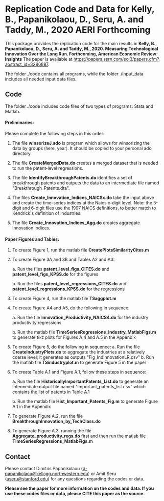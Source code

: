 # Replication Code and Data for Kelly, B., Papanikolaou, D., Seru, A. and Taddy, M., 2020 AERI Forthcoming 

This package provides the replication code for the main results in **Kelly, B., Papanikolaou, D., Seru, A. and Taddy, M., 2020. Measuring Technological Innovation Over the Long Run.  Forthcoming, American Economic Review: Insights** The paper is available at https://papers.ssrn.com/sol3/papers.cfm?abstract_id=3286887.

The folder ./code contains all programs, while the folder ./input_data includes all needed input data files. 

## Code 

The folder ./code includes code files of two types of programs: Stata and Matlab. 

#### Preliminaries:

Please complete the following steps in this order:

1. The file **winsorizeJ.ado** is program which allows for winsorizing the data by groups (here, year). It should be copied to your personal ado directory.

2. The file **CreateMergedData.do** creates a merged dataset that is needed to run the patent-level regressions.

3. The file **IdentifyBreakthroughPatents.do** identifies a set of breakthrough patents and outputs the data to an intermediate file named "Breakthrough_Patents.dta". 

4. The files **Create_Innovation_Indices_NAICSx.do** take the input above and create the time-series indices at the Naics x-digit level. Note: the 5-digit and 6-digit files use the 1997 NAICS definitions, to better match to Kendrick's definition of industries. 

5. The file **Create_Innovation_Indices_Agg.do** creates aggregate innovation indices.

#### Paper Figures and Tables:

1. To create Figure 1, run the matlab file **CreatePlotsSimilarityCites.m**

2. To create Figure 3A and 3B and Tables A2 and A3: 

	a. Run the files  **patent_level_figs_CITES.do** and **patent_level_figs_KPSS.do** for the figures 
	
	b. Run the files **patent_level_regressions_CITES.do** and **patent_level_regressions_KPSS.do** for the regressions

3. To create Figure 4, run the matlab file **TSaggplot.m**

4. To create Figure A4 and A5, do the following in sequence:

	a. Run the file **Innovation_Productivity_NAICS4.do** for the industry productivity regressions
	
	b. Run the matlab file **TimeSeriesRegressions_Industry_MatlabFigs.m** to generate tikz plots for Figures A.4 and A.5 in the Appendix

5. To create Figure 5, do the following in sequence:
	a. Run the file **CreateIndustryPlots.do** to aggregate the industries at a relatively coarse level; it generates as outputs "Fig_IndInnovationLR.csv"
	b. Run the matlab file **TSindustryplot.m** to generate Figure 5 in the paper

6. To create Table A.1 and Figure A.1, follow these steps in sequence:

	a. Run the file **HistoricallyImportantPatents_List.do** to generate an intermediate output file named "important_patents_list.csv" which contains the list of patents in Table A.1
	
	b. Run the matlab file **Hist_Important_Patents_Fig.m** to generate Figure A.1 in the Appendix

7. To generate Figure A.2, run the file **BreakthroughInnovation_by_TechClass.do**

8. To generate Figure A.3, running the file **Aggregate_productivity_regs.do** first and then run the matlab file **TimeSeriesRegressions_MatlabFigs.m**

## Contact

Please contact Dimitris Papanikolaou (d-papanikolaou@kellogg.northwestern.edu) or Amit Seru (aseru@stanford.edu) for any questions regarding the codes or data.

**Please see the paper for more information on the codes and data. If you use these codes files or data, please CITE this paper as the source.**
